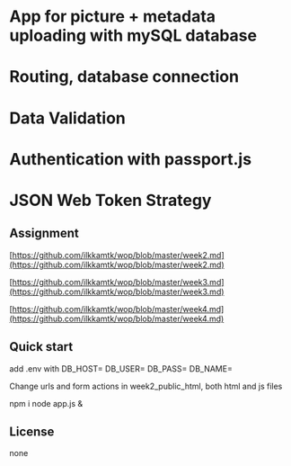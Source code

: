 # App for picture + metadata uploading with mySQL database

# Routing, database connection
# Data Validation 
# Authentication with passport.js
# JSON Web Token Strategy


## Assignment

[https://github.com/ilkkamtk/wop/blob/master/week2.md](https://github.com/ilkkamtk/wop/blob/master/week2.md)

[https://github.com/ilkkamtk/wop/blob/master/week3.md](https://github.com/ilkkamtk/wop/blob/master/week3.md)

[https://github.com/ilkkamtk/wop/blob/master/week4.md](https://github.com/ilkkamtk/wop/blob/master/week4.md)


## Quick start
add .env with
DB_HOST=
DB_USER=
DB_PASS=
DB_NAME=

Change urls and form actions in week2_public_html, both html and js files

npm i
node app.js &

## License
none